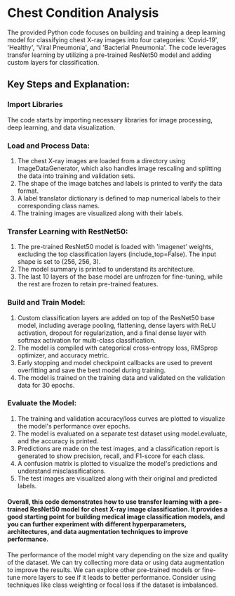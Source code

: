 # Chest Condition Analysis
The provided Python code focuses on building and training a deep learning model for classifying chest X-ray images into four categories: 'Covid-19', 'Healthy', 'Viral Pneumonia', and 'Bacterial Pneumonia'. The code leverages transfer learning by utilizing a pre-trained ResNet50 model and adding custom layers for classification.
## Key Steps and Explanation:
### Import Libraries
The code starts by importing necessary libraries for image processing, deep learning, and data visualization.
### Load and Process Data:
1) The chest X-ray images are loaded from a directory using ImageDataGenerator, which also handles image rescaling and splitting the data into training and validation sets.
2) The shape of the image batches and labels is printed to verify the data format.
3) A label translator dictionary is defined to map numerical labels to their corresponding class names.
4) The training images are visualized along with their labels.
### Transfer Learning with RestNet50:
1) The pre-trained ResNet50 model is loaded with 'imagenet' weights, excluding the top classification layers (include_top=False). The input shape is set to (256, 256, 3).
2) The model summary is printed to understand its architecture.
3) The last 10 layers of the base model are unfrozen for fine-tuning, while the rest are frozen to retain pre-trained features.
### Build and Train Model:
1) Custom classification layers are added on top of the ResNet50 base model, including average pooling, flattening, dense layers with ReLU activation, dropout for regularization, and a final dense layer with softmax activation for multi-class classification.
2) The model is compiled with categorical cross-entropy loss, RMSprop optimizer, and accuracy metric.
3) Early stopping and model checkpoint callbacks are used to prevent overfitting and save the best model during training.
4) The model is trained on the training data and validated on the validation data for 30 epochs.
### Evaluate the Model:
1) The training and validation accuracy/loss curves are plotted to visualize the model's performance over epochs.
2) The model is evaluated on a separate test dataset using model.evaluate, and the accuracy is printed.
3) Predictions are made on the test images, and a classification report is generated to show precision, recall, and F1-score for each class.
4) A confusion matrix is plotted to visualize the model's predictions and understand misclassifications.
5) The test images are visualized along with their original and predicted labels.

#### Overall, this code demonstrates how to use transfer learning with a pre-trained ResNet50 model for chest X-ray image classification. It provides a good starting point for building medical image classification models, and you can further experiment with different hyperparameters, architectures, and data augmentation techniques to improve performance.

The performance of the model might vary depending on the size and quality of the dataset. We can try collecting more data or using data augmentation to improve the results. We can explore other pre-trained models or fine-tune more layers to see if it leads to better performance. Consider using techniques like class weighting or focal loss if the dataset is imbalanced.
